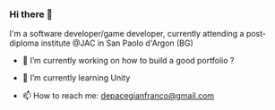 ### Hi there 👋

I'm a software developer/game developer, currently attending a post-diploma institute @JAC in San Paolo d'Argon (BG) 

- 🔭 I’m currently working on how to build a good portfolio ?
- 🌱 I’m currently learning Unity

- 📫 How to reach me: depacegianfranco@gmail.com 

